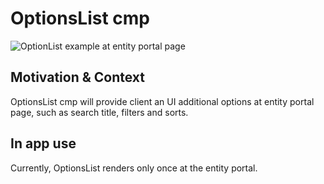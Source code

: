 # OptionsList cmp

![OptionList example at entity portal page](https://i.ibb.co/C2S2y7n/Screenshot-2023-01-05-at-16-41-53.png)

## Motivation & Context

OptionsList cmp will provide client an UI additional options at entity portal page, such as search title, filters and sorts.

## In app use

Currently, OptionsList renders only once at the entity portal.
